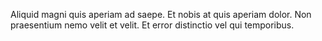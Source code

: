 Aliquid magni quis aperiam ad saepe. Et nobis at quis aperiam dolor. Non praesentium nemo velit et velit. Et error distinctio vel qui temporibus.